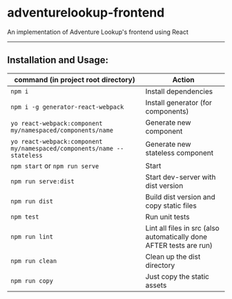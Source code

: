 # adventurelookup-frontend
An implementation of Adventure Lookup's frontend using React

---

## Installation and Usage:

| command (in project root directory) | Action |
| --- | --- |
| `npm i` | Install dependencies |
| `npm i -g generator-react-webpack` | Install generator (for components) |
| `yo react-webpack:component my/namespaced/components/name` | Generate new component |
| `yo react-webpack:component my/namespaced/components/name --stateless` | Generate new stateless component |
| `npm start` or `npm run serve` | Start |
| `npm run serve:dist` | Start dev-server with dist version |
| `npm run dist` | Build dist version and copy static files |
| `npm test` | Run unit tests |
| `npm run lint` | Lint all files in src (also automatically done AFTER tests are run) |
| `npm run clean` | Clean up the dist directory |
| `npm run copy` | Just copy the static assets |
